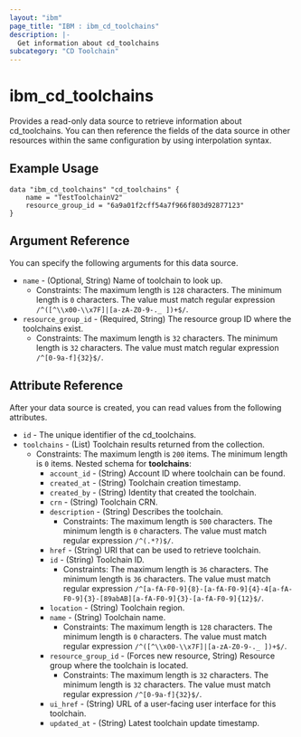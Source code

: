 ```yaml
---
layout: "ibm"
page_title: "IBM : ibm_cd_toolchains"
description: |-
  Get information about cd_toolchains
subcategory: "CD Toolchain"
---
```


# ibm_cd_toolchains

Provides a read-only data source to retrieve information about cd_toolchains. You can then reference the fields of the data source in other resources within the same configuration by using interpolation syntax.

## Example Usage

```hcl
data "ibm_cd_toolchains" "cd_toolchains" {
	name = "TestToolchainV2"
	resource_group_id = "6a9a01f2cff54a7f966f803d92877123"
}
```

## Argument Reference

You can specify the following arguments for this data source.

* `name` - (Optional, String) Name of toolchain to look up.
  * Constraints: The maximum length is `128` characters. The minimum length is `0` characters. The value must match regular expression `/^([^\\x00-\\x7F]|[a-zA-Z0-9-._ ])+$/`.
* `resource_group_id` - (Required, String) The resource group ID where the toolchains exist.
  * Constraints: The maximum length is `32` characters. The minimum length is `32` characters. The value must match regular expression `/^[0-9a-f]{32}$/`.

## Attribute Reference

After your data source is created, you can read values from the following attributes.

* `id` - The unique identifier of the cd_toolchains.
* `toolchains` - (List) Toolchain results returned from the collection.
  * Constraints: The maximum length is `200` items. The minimum length is `0` items.
Nested schema for **toolchains**:
	* `account_id` - (String) Account ID where toolchain can be found.
	* `created_at` - (String) Toolchain creation timestamp.
	* `created_by` - (String) Identity that created the toolchain.
	* `crn` - (String) Toolchain CRN.
	* `description` - (String) Describes the toolchain.
	  * Constraints: The maximum length is `500` characters. The minimum length is `0` characters. The value must match regular expression `/^(.*?)$/`.
	* `href` - (String) URI that can be used to retrieve toolchain.
	* `id` - (String) Toolchain ID.
	  * Constraints: The maximum length is `36` characters. The minimum length is `36` characters. The value must match regular expression `/^[a-fA-F0-9]{8}-[a-fA-F0-9]{4}-4[a-fA-F0-9]{3}-[89abAB][a-fA-F0-9]{3}-[a-fA-F0-9]{12}$/`.
	* `location` - (String) Toolchain region.
	* `name` - (String) Toolchain name.
	  * Constraints: The maximum length is `128` characters. The minimum length is `0` characters. The value must match regular expression `/^([^\\x00-\\x7F]|[a-zA-Z0-9-._ ])+$/`.
	* `resource_group_id` - (Forces new resource, String) Resource group where the toolchain is located.
	  * Constraints: The maximum length is `32` characters. The minimum length is `32` characters. The value must match regular expression `/^[0-9a-f]{32}$/`.
	* `ui_href` - (String) URL of a user-facing user interface for this toolchain.
	* `updated_at` - (String) Latest toolchain update timestamp.

